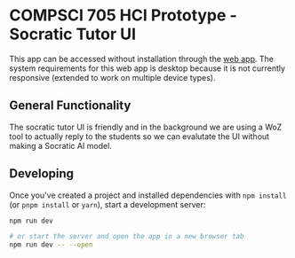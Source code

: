 # COMPSCI 705 HCI Prototype - Socratic Tutor UI

This app can be accessed without installation through the [web app](https://topics-tutor-prototype.vercel.app/). The system requirements for this web app is desktop because it is not currently responsive (extended to work on multiple device types).

## General Functionality

The socratic tutor UI is friendly and in the background we are using a WoZ tool to actually reply to the students so we can evalutate the UI without making a Socratic AI model.

## Developing

Once you've created a project and installed dependencies with `npm install` (or `pnpm install` or `yarn`), start a development server:

```sh
npm run dev

# or start the server and open the app in a new browser tab
npm run dev -- --open
```

